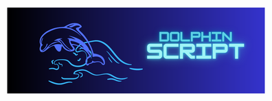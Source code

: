 <p align="center" style="position:absolute">
  <img src="https://github.com/KhaledWithD/Dolphin-Shell-Command/blob/main/dolphin-banner.png">
</p>

# How to download and use the dolphin command?

Learn more [here](https://discord.com/channels/1145693808256876565/1146482356958535860)
